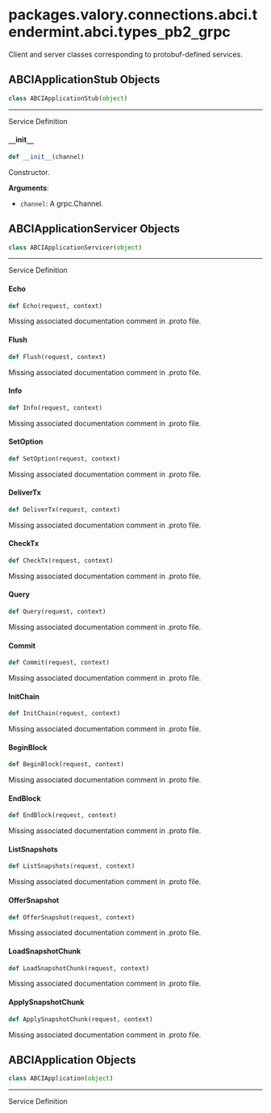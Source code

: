 <a id="packages.valory.connections.abci.tendermint.abci.types_pb2_grpc"></a>

# packages.valory.connections.abci.tendermint.abci.types`_`pb2`_`grpc

Client and server classes corresponding to protobuf-defined services.

<a id="packages.valory.connections.abci.tendermint.abci.types_pb2_grpc.ABCIApplicationStub"></a>

## ABCIApplicationStub Objects

```python
class ABCIApplicationStub(object)
```

----------------------------------------
Service Definition

<a id="packages.valory.connections.abci.tendermint.abci.types_pb2_grpc.ABCIApplicationStub.__init__"></a>

#### `__`init`__`

```python
def __init__(channel)
```

Constructor.

**Arguments**:

- `channel`: A grpc.Channel.

<a id="packages.valory.connections.abci.tendermint.abci.types_pb2_grpc.ABCIApplicationServicer"></a>

## ABCIApplicationServicer Objects

```python
class ABCIApplicationServicer(object)
```

----------------------------------------
Service Definition

<a id="packages.valory.connections.abci.tendermint.abci.types_pb2_grpc.ABCIApplicationServicer.Echo"></a>

#### Echo

```python
def Echo(request, context)
```

Missing associated documentation comment in .proto file.

<a id="packages.valory.connections.abci.tendermint.abci.types_pb2_grpc.ABCIApplicationServicer.Flush"></a>

#### Flush

```python
def Flush(request, context)
```

Missing associated documentation comment in .proto file.

<a id="packages.valory.connections.abci.tendermint.abci.types_pb2_grpc.ABCIApplicationServicer.Info"></a>

#### Info

```python
def Info(request, context)
```

Missing associated documentation comment in .proto file.

<a id="packages.valory.connections.abci.tendermint.abci.types_pb2_grpc.ABCIApplicationServicer.SetOption"></a>

#### SetOption

```python
def SetOption(request, context)
```

Missing associated documentation comment in .proto file.

<a id="packages.valory.connections.abci.tendermint.abci.types_pb2_grpc.ABCIApplicationServicer.DeliverTx"></a>

#### DeliverTx

```python
def DeliverTx(request, context)
```

Missing associated documentation comment in .proto file.

<a id="packages.valory.connections.abci.tendermint.abci.types_pb2_grpc.ABCIApplicationServicer.CheckTx"></a>

#### CheckTx

```python
def CheckTx(request, context)
```

Missing associated documentation comment in .proto file.

<a id="packages.valory.connections.abci.tendermint.abci.types_pb2_grpc.ABCIApplicationServicer.Query"></a>

#### Query

```python
def Query(request, context)
```

Missing associated documentation comment in .proto file.

<a id="packages.valory.connections.abci.tendermint.abci.types_pb2_grpc.ABCIApplicationServicer.Commit"></a>

#### Commit

```python
def Commit(request, context)
```

Missing associated documentation comment in .proto file.

<a id="packages.valory.connections.abci.tendermint.abci.types_pb2_grpc.ABCIApplicationServicer.InitChain"></a>

#### InitChain

```python
def InitChain(request, context)
```

Missing associated documentation comment in .proto file.

<a id="packages.valory.connections.abci.tendermint.abci.types_pb2_grpc.ABCIApplicationServicer.BeginBlock"></a>

#### BeginBlock

```python
def BeginBlock(request, context)
```

Missing associated documentation comment in .proto file.

<a id="packages.valory.connections.abci.tendermint.abci.types_pb2_grpc.ABCIApplicationServicer.EndBlock"></a>

#### EndBlock

```python
def EndBlock(request, context)
```

Missing associated documentation comment in .proto file.

<a id="packages.valory.connections.abci.tendermint.abci.types_pb2_grpc.ABCIApplicationServicer.ListSnapshots"></a>

#### ListSnapshots

```python
def ListSnapshots(request, context)
```

Missing associated documentation comment in .proto file.

<a id="packages.valory.connections.abci.tendermint.abci.types_pb2_grpc.ABCIApplicationServicer.OfferSnapshot"></a>

#### OfferSnapshot

```python
def OfferSnapshot(request, context)
```

Missing associated documentation comment in .proto file.

<a id="packages.valory.connections.abci.tendermint.abci.types_pb2_grpc.ABCIApplicationServicer.LoadSnapshotChunk"></a>

#### LoadSnapshotChunk

```python
def LoadSnapshotChunk(request, context)
```

Missing associated documentation comment in .proto file.

<a id="packages.valory.connections.abci.tendermint.abci.types_pb2_grpc.ABCIApplicationServicer.ApplySnapshotChunk"></a>

#### ApplySnapshotChunk

```python
def ApplySnapshotChunk(request, context)
```

Missing associated documentation comment in .proto file.

<a id="packages.valory.connections.abci.tendermint.abci.types_pb2_grpc.ABCIApplication"></a>

## ABCIApplication Objects

```python
class ABCIApplication(object)
```

----------------------------------------
Service Definition


